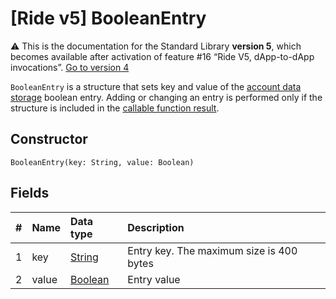# [Ride v5] BooleanEntry

:warning: This is the documentation for the Standard Library **version 5**, which becomes available after activation of feature #16 “Ride V5, dApp-to-dApp invocations”. [Go to version 4](/en/ride/structures/script-actions/boolean-entry)

`BooleanEntry` is a structure that sets key and value of the [account data storage](/en/blockchain/account/account-data-storage) boolean entry. Adding or changing an entry is performed only if the structure is included in the [callable function result](/en/ride/v5/functions/callable-function#invocation-result-2).

## Constructor

```ride
BooleanEntry(key: String, value: Boolean)
```

## Fields

|   #   | Name | Data type | Description |
| :--- | :--- | :--- | :--- |
| 1 | key | [String](/en/ride/v5/data-types/string) | Entry key. The maximum size is 400 bytes |
| 2 | value| [Boolean](/en/ride/v5/data-types/boolean) | Entry value |
